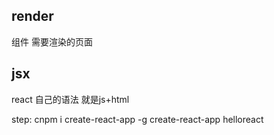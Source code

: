 ## render
  组件 需要渲染的页面

## jsx
  react 自己的语法 就是js+html

step:
  cnpm i create-react-app -g
  create-react-app helloreact
